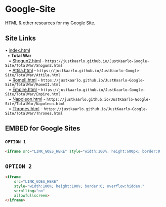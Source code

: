 # Google-Site
HTML &amp; other resources for my Google Site.  

## Site Links  
• [index.html](https://justkaarlo.github.io/JustKaarlo-Google-Site/)  
&nbsp; • **Total War**  
&nbsp;&nbsp; • [Shogun2.html](https://justkaarlo.github.io/JustKaarlo-Google-Site/TotalWar/Shogun2.html)  - `https://justkaarlo.github.io/JustKaarlo-Google-Site/TotalWar/Shogun2.html`  
&nbsp;&nbsp; • [Attila.html](https://justkaarlo.github.io/JustKaarlo-Google-Site/TotalWar/Attila.html) - `https://justkaarlo.github.io/JustKaarlo-Google-Site/TotalWar/Attila.html`  
&nbsp;&nbsp; • [RomeII.html](https://justkaarlo.github.io/JustKaarlo-Google-Site/TotalWar/RomeII.html) - `https://justkaarlo.github.io/JustKaarlo-Google-Site/TotalWar/RomeII.html`  
&nbsp;&nbsp; • [Empire.html](https://justkaarlo.github.io/JustKaarlo-Google-Site/TotalWar/Empire.html) - `https://justkaarlo.github.io/JustKaarlo-Google-Site/TotalWar/Empire.html`  
&nbsp;&nbsp; • [Napoleon.html](https://justkaarlo.github.io/JustKaarlo-Google-Site/TotalWar/Napoleon.html) - `https://justkaarlo.github.io/JustKaarlo-Google-Site/TotalWar/Napoleon.html`  
&nbsp;&nbsp; • [Thrones.html](https://justkaarlo.github.io/JustKaarlo-Google-Site/TotalWar/Thrones.html) - `https://justkaarlo.github.io/JustKaarlo-Google-Site/TotalWar/Thrones.html`

## EMBED for Google Sites
### `OPTION 1`
```html
<iframe src="LINK_GOES_HERE" style="width:100%; height:600px; border:0;" allowfullscreen></iframe>
```

## `OPTION 2`
```html
<iframe
    src="LINK_GOES_HERE"
    style="width:100%; height:100%; border:0; overflow:hidden;"
    scrolling="no"
    allowfullscreen>
</iframe>
```
